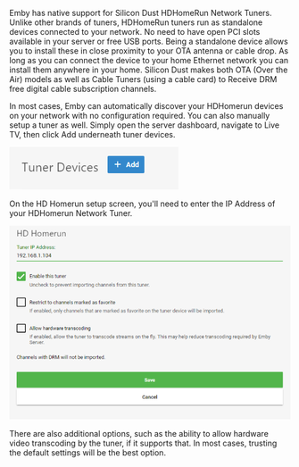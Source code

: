 Emby has native support for Silicon Dust HDHomeRun Network Tuners. Unlike other brands of tuners, HDHomeRun tuners run as standalone devices connected to your network. No need to have open PCI slots available in your server or free USB ports.  Being a standalone device allows you to install these in close proximity to your OTA antenna or cable drop.  As long as you can connect the device to your home Ethernet network you can install them anywhere in your home. Silicon Dust makes both OTA (Over the Air) models as well as Cable Tuners (using a cable card) to Receive DRM free digital cable subscription channels.

In most cases, Emby can automatically discover your HDHomerun devices on your network with no configuration required. You can also manually setup a tuner as well. Simply open the server dashboard, navigate to Live TV, then click Add underneath tuner devices.

![livetvtuneradd.png](images/server/livetvtuneradd.png)

On the HD Homerun setup screen, you'll need to enter the IP Address of your HDHomerun Network Tuner.

![hdhomerunsetup.png](images/server/hdhomerunsetup.png)

There are also additional options, such as the ability to allow hardware video transcoding by the tuner, if it supports that. In most cases, trusting the default settings will be the best option.
